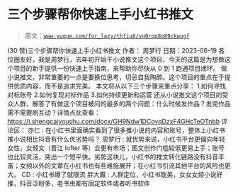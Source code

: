 # 三个步骤帮你快速上手小红书推文

> 原文：[`www.yuque.com/for_lazy/thfiu8/vq0rqp8o89ckwugf`](https://www.yuque.com/for_lazy/thfiu8/vq0rqp8o89ckwugf)

<ne-h2 id="4c2ccee5" data-lake-id="4c2ccee5"><ne-heading-ext><ne-heading-anchor></ne-heading-anchor><ne-heading-fold></ne-heading-fold></ne-heading-ext><ne-heading-content><ne-text id="u7462abcb">(30 赞)三个步骤帮你快速上手小红书推文</ne-text></ne-heading-content></ne-h2> <ne-p id="ucdf81f32" data-lake-id="ucdf81f32"><ne-text id="ucfcb1168">作者： 周梦行</ne-text></ne-p> <ne-p id="uf3266003" data-lake-id="uf3266003"><ne-text id="uc5173ae1">日期：2023-06-19</ne-text></ne-p> <ne-p id="u2c7df09d" data-lake-id="u2c7df09d"><ne-text id="u8dce1f41">各位圈友好，我是周梦行，去年初开始干小说推文这个项目，今天的这篇是为想做这个项目的新手提供一份快速上手指南，来帮助你尽快从 0 到 1 跑通项目闭环。</ne-text></ne-p> <ne-p id="u41564d55" data-lake-id="u41564d55"><ne-text id="u582bfb02">做小说推文，非常重要的一点是要换位思考，切忌自我陶醉。这个项目的重点在于提供优质内容，而不是追求完美。</ne-text> <ne-text id="u1b34802c">本文将从以下三个步骤来重点分享：</ne-text> <ne-text id="u574606b8">1.如何寻找对标账号</ne-text> <ne-text id="u4955ac9b">2.如何复现对标作品</ne-text> <ne-text id="ufa082754">3.如何持续更新和运营</ne-text></ne-p> <ne-p id="u4e3a5d60" data-lake-id="u4e3a5d60"><ne-text id="u60284de4">还从小说推文这个项目的受众人群，解答了有做这个项目被问的最多的两个问题：什么时候发作品？发完作品需不需要刷互动？详情点此查看：</ne-text>[<ne-text id="u0e22f79f">https://i.shengcaiyoushu.com/docx/GH9Ndw1DCovqDzxF4GHcTeOTnbb</ne-text>](https://i.shengcaiyoushu.com/docx/GH9Ndw1DCovqDzxF4GHcTeOTnbb)</ne-p> <ne-hole id="u5b5a7174" data-lake-id="u5b5a7174"><ne-card data-card-name="hr" data-card-type="block" id="MhlBd" data-event-boundary="card"><ne-p id="u2b1b929b" data-lake-id="u2b1b929b"><ne-text id="ue1badb91">评论区：</ne-text></ne-p> <ne-p id="ucd2a8449" data-lake-id="ucd2a8449"><ne-text id="u1a62f725">亦仁 : 在小红书里面确实看到了很多推小说的内容和账号，整体上小红书推小说相比抖音有什么优劣势吗？</ne-text> <ne-text id="ua619cdd3">周梦行 : 就优势来说，小红书平台更偏向年轻女性，女频文（晋江 lofter 等）会更有市场；图文创作门槛较低更易上手；账号也比较灵活，突出一个短平快。劣势这块儿，小红书的推文转化链路没有抖音丰富；女频以外的文章在小红书也有些难施展开；在小红书引流其他平台的风险也更大。</ne-text> <ne-text id="u950aac53">CD : 小红书爆了就限流</ne-text> <ne-text id="udaf47445">胖大魔 : 人群定位，小红书耽美，女女女频小说好推，抖音泛粉多，老书虫都有固定软件或者听书软件</ne-text></ne-p></ne-card></ne-hole>
